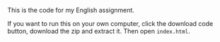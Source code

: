 This is the code for my English assignment.

If you want to run this on your own computer, click the download code button, download the zip and extract it. Then open `index.html`.

<!-- TODO: website url -->

